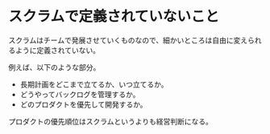 # スクラムで定義されていないこと

スクラムはチームで発展させていくものなので、細かいところは自由に変えられるように定義されていない。

例えば、以下のような部分。

- 長期計画をどこまで立てるか、いつ立てるか。
- どうやってバックログを管理するか。
- どのプロダクトを優先して開発するか。

プロダクトの優先順位はスクラムというよりも経営判断になる。
